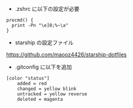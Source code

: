 - .zshrc に以下の設定が必要

```.zshrc
precmd() {
  print -Pn "\e]0;%~\a"
}
```

- starship の設定ファイル

https://github.com/maooz4426/starship-dotfiles

- .gitconfig に以下を追加

```
[color "status"]
	added = red
	changed = yellow blink
	untracked = yellow reverse
	deleted = magenta
```
